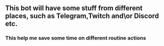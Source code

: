 ## This bot will have some stuff from different places, such as Telegram,Twitch and\or Discord etc.
### This help me save some time on different routine actions